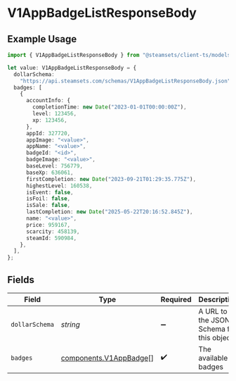 # V1AppBadgeListResponseBody

## Example Usage

```typescript
import { V1AppBadgeListResponseBody } from "@steamsets/client-ts/models/components";

let value: V1AppBadgeListResponseBody = {
  dollarSchema:
    "https://api.steamsets.com/schemas/V1AppBadgeListResponseBody.json",
  badges: [
    {
      accountInfo: {
        completionTime: new Date("2023-01-01T00:00:00Z"),
        level: 123456,
        xp: 123456,
      },
      appId: 327720,
      appImage: "<value>",
      appName: "<value>",
      badgeId: "<id>",
      badgeImage: "<value>",
      baseLevel: 756779,
      baseXp: 636061,
      firstCompletion: new Date("2023-09-21T01:29:35.775Z"),
      highestLevel: 160538,
      isEvent: false,
      isFoil: false,
      isSale: false,
      lastCompletion: new Date("2025-05-22T20:16:52.845Z"),
      name: "<value>",
      price: 959167,
      scarcity: 458139,
      steamId: 590984,
    },
  ],
};
```

## Fields

| Field                                                             | Type                                                              | Required                                                          | Description                                                       | Example                                                           |
| ----------------------------------------------------------------- | ----------------------------------------------------------------- | ----------------------------------------------------------------- | ----------------------------------------------------------------- | ----------------------------------------------------------------- |
| `dollarSchema`                                                    | *string*                                                          | :heavy_minus_sign:                                                | A URL to the JSON Schema for this object.                         | https://api.steamsets.com/schemas/V1AppBadgeListResponseBody.json |
| `badges`                                                          | [components.V1AppBadge](../../models/components/v1appbadge.md)[]  | :heavy_check_mark:                                                | The available badges                                              |                                                                   |